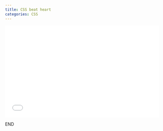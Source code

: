 ```yaml
---
title: CSS beat heart
categories: CSS
---
```


<iframe height='300' scrolling='no' title='CSS beat heart' src='//codepen.io/lcrccr/embed/Gdwqpx/?height=300&theme-id=33119&default-tab=result&embed-version=2' frameborder='no' allowtransparency='true' allowfullscreen='true' style='width: 100%;'>See the Pen <a href='https://codepen.io/lcrccr/pen/Gdwqpx/'>CSS beat heart</a> by Leslie Lai (<a href='https://codepen.io/lcrccr'>@lcrccr</a>) on <a href='https://codepen.io'>CodePen</a>.
</iframe>

END